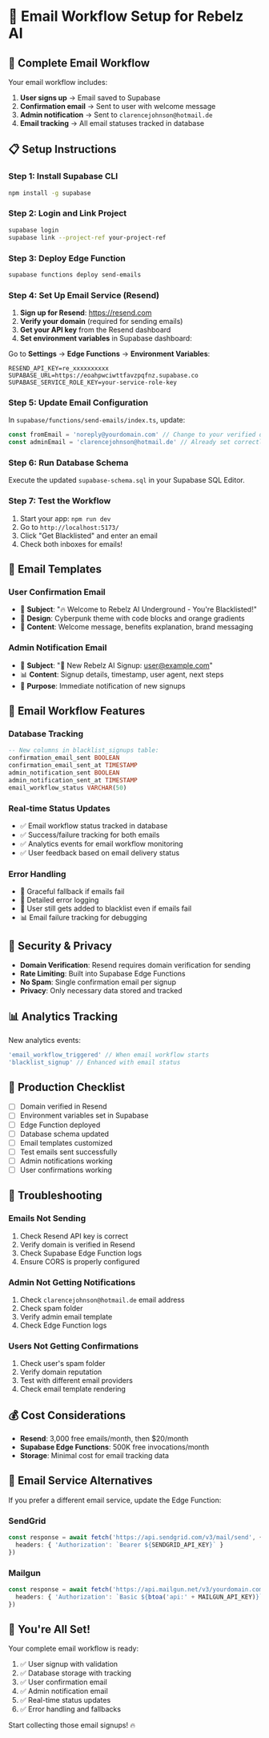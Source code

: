 # 📧 Email Workflow Setup for Rebelz AI

## 🚀 Complete Email Workflow

Your email workflow includes:
1. **User signs up** → Email saved to Supabase
2. **Confirmation email** → Sent to user with welcome message
3. **Admin notification** → Sent to `clarencejohnson@hotmail.de`
4. **Email tracking** → All email statuses tracked in database

## 📋 Setup Instructions

### **Step 1: Install Supabase CLI**
```bash
npm install -g supabase
```

### **Step 2: Login and Link Project**
```bash
supabase login
supabase link --project-ref your-project-ref
```

### **Step 3: Deploy Edge Function**
```bash
supabase functions deploy send-emails
```

### **Step 4: Set Up Email Service (Resend)**

1. **Sign up for Resend**: https://resend.com
2. **Verify your domain** (required for sending emails)
3. **Get your API key** from the Resend dashboard
4. **Set environment variables** in Supabase dashboard:

Go to **Settings** → **Edge Functions** → **Environment Variables**:

```env
RESEND_API_KEY=re_xxxxxxxxxx
SUPABASE_URL=https://eoahpwciwttfavzpqfnz.supabase.co
SUPABASE_SERVICE_ROLE_KEY=your-service-role-key
```

### **Step 5: Update Email Configuration**

In `supabase/functions/send-emails/index.ts`, update:
```typescript
const fromEmail = 'noreply@yourdomain.com' // Change to your verified domain
const adminEmail = 'clarencejohnson@hotmail.de' // Already set correctly
```

### **Step 6: Run Database Schema**

Execute the updated `supabase-schema.sql` in your Supabase SQL Editor.

### **Step 7: Test the Workflow**

1. Start your app: `npm run dev`
2. Go to `http://localhost:5173/`
3. Click "Get Blacklisted" and enter an email
4. Check both inboxes for emails!

## 🎨 **Email Templates**

### **User Confirmation Email**
- 🎯 **Subject**: "🔥 Welcome to Rebelz AI Underground - You're Blacklisted!"
- 🎨 **Design**: Cyberpunk theme with code blocks and orange gradients
- 📝 **Content**: Welcome message, benefits explanation, brand messaging

### **Admin Notification Email**
- 🎯 **Subject**: "🚀 New Rebelz AI Signup: user@example.com"
- 📊 **Content**: Signup details, timestamp, user agent, next steps
- 🔔 **Purpose**: Immediate notification of new signups

## 🔧 **Email Workflow Features**

### **Database Tracking**
```sql
-- New columns in blacklist_signups table:
confirmation_email_sent BOOLEAN
confirmation_email_sent_at TIMESTAMP
admin_notification_sent BOOLEAN  
admin_notification_sent_at TIMESTAMP
email_workflow_status VARCHAR(50)
```

### **Real-time Status Updates**
- ✅ Email workflow status tracked in database
- ✅ Success/failure tracking for both emails
- ✅ Analytics events for email workflow monitoring
- ✅ User feedback based on email delivery status

### **Error Handling**
- 🔄 Graceful fallback if emails fail
- 📝 Detailed error logging
- 🚫 User still gets added to blacklist even if emails fail
- 📊 Email failure tracking for debugging

## 🔐 **Security & Privacy**

- **Domain Verification**: Resend requires domain verification for sending
- **Rate Limiting**: Built into Supabase Edge Functions
- **No Spam**: Single confirmation email per signup
- **Privacy**: Only necessary data stored and tracked

## 📊 **Analytics Tracking**

New analytics events:
```javascript
'email_workflow_triggered' // When email workflow starts
'blacklist_signup' // Enhanced with email status
```

## 🎯 **Production Checklist**

- [ ] Domain verified in Resend
- [ ] Environment variables set in Supabase
- [ ] Edge Function deployed
- [ ] Database schema updated
- [ ] Email templates customized
- [ ] Test emails sent successfully
- [ ] Admin notifications working
- [ ] User confirmations working

## 🚨 **Troubleshooting**

### **Emails Not Sending**
1. Check Resend API key is correct
2. Verify domain is verified in Resend
3. Check Supabase Edge Function logs
4. Ensure CORS is properly configured

### **Admin Not Getting Notifications**
1. Check `clarencejohnson@hotmail.de` email address
2. Check spam folder
3. Verify admin email template
4. Check Edge Function logs

### **Users Not Getting Confirmations**
1. Check user's spam folder
2. Verify domain reputation
3. Test with different email providers
4. Check email template rendering

## 💰 **Cost Considerations**

- **Resend**: 3,000 free emails/month, then $20/month
- **Supabase Edge Functions**: 500K free invocations/month
- **Storage**: Minimal cost for email tracking data

## 🔄 **Email Service Alternatives**

If you prefer a different email service, update the Edge Function:

### **SendGrid**
```typescript
const response = await fetch('https://api.sendgrid.com/v3/mail/send', {
  headers: { 'Authorization': `Bearer ${SENDGRID_API_KEY}` }
})
```

### **Mailgun**
```typescript
const response = await fetch('https://api.mailgun.net/v3/yourdomain.com/messages', {
  headers: { 'Authorization': `Basic ${btoa('api:' + MAILGUN_API_KEY)}` }
})
```

## 🎉 **You're All Set!**

Your complete email workflow is ready:
1. ✅ User signup with validation
2. ✅ Database storage with tracking
3. ✅ User confirmation email
4. ✅ Admin notification email
5. ✅ Real-time status updates
6. ✅ Error handling and fallbacks

Start collecting those email signups! 🔥